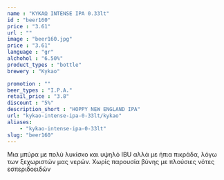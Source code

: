 ```yaml
---
name : "ΚΥΚΑΩ INTENSE IPA 0.33lt"
id : "beer160"
price : "3.61"
url : ""
image : "beer160.jpg"
price : "3.61"
language : "gr"
alchohol : "6.50%"
product_types : "bottle"
brewery : "Kykao"

promotion : ""
beer_types : "I.P.A."
retail_price : "3.8"
discount : "5%"
description_short : "HOPPY NEW ENGLAND IPA"
url: "kykao-intense-ipa-0-33lt/kykao"
aliases: 
    - "kykao-intense-ipa-0-33lt"
slug: "beer160"
---
```


Μια μπύρα με πολύ λυκίσκο και υψηλό IBU αλλά με ήπια πικράδα, λόγω των ξεχωριστών μας νερών. Χωρίς παρουσία βύνης με πλούσιες νότες εσπεριδοειδών